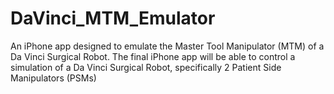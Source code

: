 # DaVinci_MTM_Emulator

An iPhone app designed to emulate the Master Tool Manipulator (MTM) of a Da Vinci Surgical Robot. 
The final iPhone app will be able to control a simulation of a Da Vinci Surgical Robot, specifically 2 Patient Side Manipulators (PSMs)
